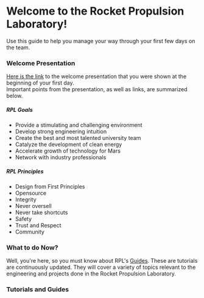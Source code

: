 # Welcome to the Rocket Propulsion Laboratory!

Use this guide to help you manage your way through your first few days on the team.

### Welcome Presentation
[Here is the link](https://docs.google.com/presentation/d/179IhBbxB5hHLqUIPrMc4lzRnvwq8eTzQYkINsrbej8I/edit#slide=id.g1d5fcbfeb0_0_68) to the welcome presentation that you were shown at the beginning of your first day. </br>
Important points from the presentation, as well as links, are summarized below.

##### RPL Goals
* Provide a stimulating and challenging environment
* Develop strong engineering intuition
* Create the best and most talented university team
* Catalyze the development of clean energy
* Accelerate growth of technology for Mars
* Network with industry professionals

##### RPL Principles
* Design from First Principles
* Opensource
* Integrity
* Never oversell
* Never take shortcuts
* Safety
* Trust and Respect
* Community

### What to do Now?
Well, you're here, so you must know about RPL's [Guides](https://github.com/rocketproplab). These are tutorials are continuously updated. They will cover a variety of topics relevant to the engineering and projects done in the Rocket Propulsion Laboratory.

### Tutorials and Guides
